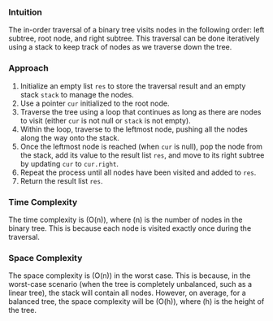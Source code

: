 ### Intuition
The in-order traversal of a binary tree visits nodes in the following order: left subtree, root node, and right subtree. This traversal can be done iteratively using a stack to keep track of nodes as we traverse down the tree.

### Approach
1. Initialize an empty list `res` to store the traversal result and an empty stack `stack` to manage the nodes.
2. Use a pointer `cur` initialized to the root node.
3. Traverse the tree using a loop that continues as long as there are nodes to visit (either `cur` is not null or `stack` is not empty).
4. Within the loop, traverse to the leftmost node, pushing all the nodes along the way onto the stack.
5. Once the leftmost node is reached (when `cur` is null), pop the node from the stack, add its value to the result list `res`, and move to its right subtree by updating `cur` to `cur.right`.
6. Repeat the process until all nodes have been visited and added to `res`.
7. Return the result list `res`.

### Time Complexity
The time complexity is \(O(n)\), where \(n\) is the number of nodes in the binary tree. This is because each node is visited exactly once during the traversal.

### Space Complexity
The space complexity is \(O(n)\) in the worst case. This is because, in the worst-case scenario (when the tree is completely unbalanced, such as a linear tree), the stack will contain all nodes. However, on average, for a balanced tree, the space complexity will be \(O(h)\), where \(h\) is the height of the tree.